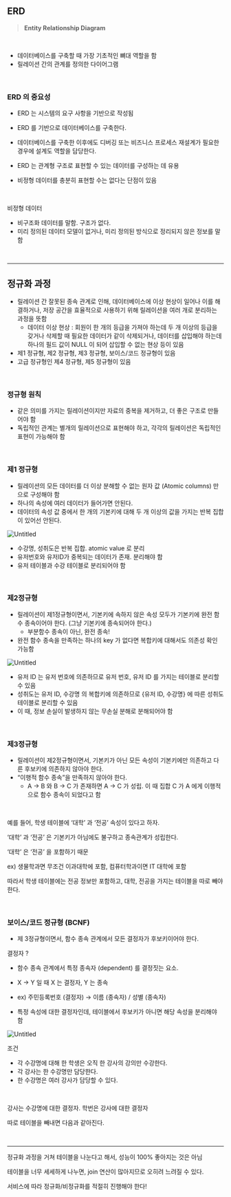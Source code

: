 ## ERD

> **Entity Relationship Diagram**
> 

<br/>

- 데이터베이스를 구축할 때 가장 기초적인 뼈대 역할을 함
- 릴레이션 간의 관계를 정의한 다이어그램

</br>

### ERD 의 중요성

- ERD 는 시스템의 요구 사항을 기반으로 작성됨
- ERD 를 기반으로 데이터베이스를 구축한다.
- 데이터베이스를 구축한 이후에도 디버깅 또는 비즈니스 프로세스 재설계가 필요한 경우에 설계도 역할을 담당한다.

- ERD 는 관계형 구조로 표현할 수 있는 데이터를 구성하는 데 유용
- 비정형 데이터를 충분히 표현할 수는 없다는 단점이 있음

<br/>

비정형 데이터

- 비구조화 데이터를 말함. 구조가 없다.
- 미리 정의된 데이터 모델이 없거나, 미리 정의된 방식으로 정리되지 않은 정보를 말함

<br/>

---

## 정규화 과정

- 릴레이션 간 잘못된 종속 관계로 인해, 데이터베이스에 이상 현상이 일어나 이를 해결하거나, 저장 공간을 효율적으로 사용하기 위해 릴레이션을 여러 개로 분리하는 과정을 뜻함
    - 데이터 이상 현상 : 회원이 한 개의 등급을 가져야 하는데 두 개 이상의 등급을 갖거나 삭제할 때 필요한 데이터가 같이 삭제되거나, 데이터를 삽입해야 하는데 하나의 필드 값이 NULL 이 되어 삽입할 수 없는 현상 등이 있음
- 제1 정규형, 제2 정규형, 제3 정규형, 보이스/코드 정규형이 있음
- 고급 정규형인 제4 정규형, 제5 정규형이 있음

<br/>

### 정규형 원칙

- 같은 의미를 가지는 릴레이션이지만 자료의 중복을 제거하고, 더 좋은 구조로 만들어야 함
- 독립적인 관계는 별개의 릴레이션으로 표현해야 하고, 각각의 릴레이션은 독립적인 표현이 가능해야 함

<br/>

### 제1 정규형

- 릴레이션의 모든 데이터를 더 이상 분해할 수 없는 원자 값 (Atomic columns) 만으로 구성해야 함
- 하나의 속성에 여러 데이터가 들어가면 안된다.
- 데이터의 속성 값 중에서 한 개의 기본키에 대해 두 개 이상의 값을 가지는 반복 집합이 있어선 안된다.

![Untitled](./image/%EC%A0%9C1%EC%A0%95%EA%B7%9C%ED%98%95.png)

- 수강명, 성취도은 반복 집합. atomic value 로 분리
- 유저번호와 유저ID가 중복되는 데이터가 존재. 분리해야 함
- 유저 테이블과 수강 테이블로 분리되어야 함

<br/>

### 제2정규형

- 릴레이션이 제1정규형이면서, 기본키에 속하지 않은 속성 모두가 기본키에 완전 함수 종속이어야 한다. (그냥 기본키에 종속되어야 한다.)
    - 부분함수 종속이 아닌, 완전 종속!
- 완전 함수 종속을 만족하는 하나의 key 가 없다면 복합키에 대해서도 의존성 확인 가능함

![Untitled](./image/%EC%A0%9C2%EC%A0%95%EA%B7%9C%ED%98%95.png)

- 유저 ID 는 유저 번호에 의존하므로 유저 번호, 유저 ID 를 가지는 테이블로 분리할 수 있음
- 성취도는 유저 ID, 수강명 의 복합키에 의존하므로 {유저 ID, 수강명} 에 따른 성취도 테이블로 분리할 수 있음
- 이 때, 정보 손실이 발생하지 않는 무손실 분해로 분해되어야 함

<br/>

### 제3정규형

- 릴레이션이 제2정규형이면서, 기본키가 아닌 모든 속성이 기본키에만 의존하고 다른 후보키에 의존하지 않아야 한다.
- “이행적 함수 종속”을 만족하지 않아야 한다.
    - A → B 와 B → C 가 존재하면 A → C 가 성립. 이 때 집합 C 가 A 에게 이행적으로 함수 종속이 되었다고 함

<br/>    

예를 들어, 학생 테이블에 ‘대학’ 과 ‘전공’ 속성이 있다고 하자.

‘대학’ 과 ‘전공’ 은 기본키가 아님에도 불구하고 종속관계가 성립한다.

‘대학’ 은 ‘전공’ 을 포함하기 때문

ex) 생물학과면 무조건 이과대학에 포함, 컴퓨터학과이면 IT 대학에 포함

따라서 학생 테이블에는 전공 정보만 포함하고, 대학, 전공을 가지는 테이블을 따로 빼야 한다. 

<br/>

### 보이스/코드 정규형 (BCNF)

- 제 3정규형이면서, 함수 종속 관계에서 모든 결정자가 후보키이어야 한다.

결정자 ?

- 함수 종속 관계에서 특정 종속자 (dependent) 를 결정짓는 요소.
- X → Y 일 때 X 는 결정자, Y 는 종속
- ex) 주민등록번호 (결정자) → 이름 (종속자) / 성별 (종속자)

- 특정 속성에 대한 결정자인데, 테이블에서 후보키가 아니면 해당 속성을 분리해야 함

![Untitled](./image/%EB%B3%B4%EC%9D%B4%EC%8A%A4%EC%BD%94%EB%93%9C%EC%A0%95%EA%B7%9C%ED%98%95.png)

조건

- 각 수강명에 대해 한 학생은 오직 한 강사의 강의만 수강한다.
- 각 강사는 한 수강명만 담당한다.
- 한 수강명은 여러 강사가 담당할 수 있다.

<br/>

강사는 수강명에 대한 결정자. 학번은 강사에 대한 결정자

따로 테이블을 빼내면 다음과 같아진다. 


<br/>

---

정규화 과정을 거쳐 테이블을 나눈다고 해서, 성능이 100% 좋아지는 것은 아님

테이블을 너무 세세하게 나누면, join 연산이 많아지므로 오히려 느려질 수 있다.

서비스에 따라 정규화/비정규화를 적절히 진행해야 한다!